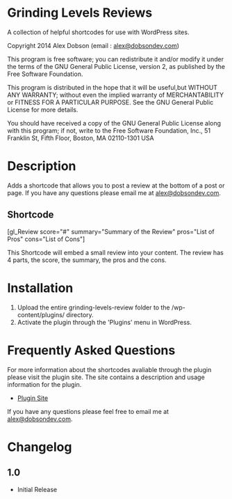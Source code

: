Grinding Levels Reviews
====================

A collection of helpful shortcodes for use with WordPress sites.

Copyright 2014  Alex Dobson  (email : [alex@dobsondev.com](mailto:alex@dobsondev.com))

This program is free software; you can redistribute it and/or modify it under the terms of the GNU General Public License, version 2, as published by the Free Software Foundation.

This program is distributed in the hope that it will be useful,but WITHOUT ANY WARRANTY; without even the implied warranty of MERCHANTABILITY or FITNESS FOR A PARTICULAR PURPOSE.  See the GNU General Public License for more details.

You should have received a copy of the GNU General Public License along with this program; if not, write to the Free Software Foundation, Inc., 51 Franklin St, Fifth Floor, Boston, MA  02110-1301  USA

# Description

Adds a shortcode that allows you to post a review at the bottom of a post or page. If you have any questions please email me at [alex@dobsondev.com](mailto:alex@dobsondev.com).

## Shortcode

[gl_Review score="#" summary="Summary of the Review" pros="List of Pros" cons="List of Cons"]

This Shortcode will embed a small review into your content. The review has 4 parts, the score, the summary, the pros and the cons.

# Installation

1. Upload the entire grinding-levels-review folder to the /wp-content/plugins/ directory.
1. Activate the plugin through the 'Plugins' menu in WordPress.

# Frequently Asked Questions

For more information about the shortcodes avaliable through the plugin please visit the plugin site. The site contains a description and usage information for the plugin.

* [Plugin Site](http://dobsondev.com/portfolio/grinding-levels-reviews/)

If you have any questions please feel free to email me at [alex@dobsondev.com](mailto:alex@dobsondev.com).

# Changelog

## 1.0

* Initial Release